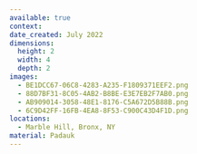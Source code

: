 ```yaml
---
available: true
context:
date_created: July 2022
dimensions:
  height: 2
  width: 4
  depth: 2
images:
  - BE1DCC67-06C8-4283-A235-F1809371EEF2.png
  - 88D7BF31-8C05-4AB2-B8BE-E3E7EB2F7AB0.png
  - AB909014-3058-48E1-8176-C5A672D5B88B.png
  - 6C9D42FF-16FB-4EA8-8F53-C900C43D4F1D.png
locations:
  - Marble Hill, Bronx, NY
material: Padauk
---
```

